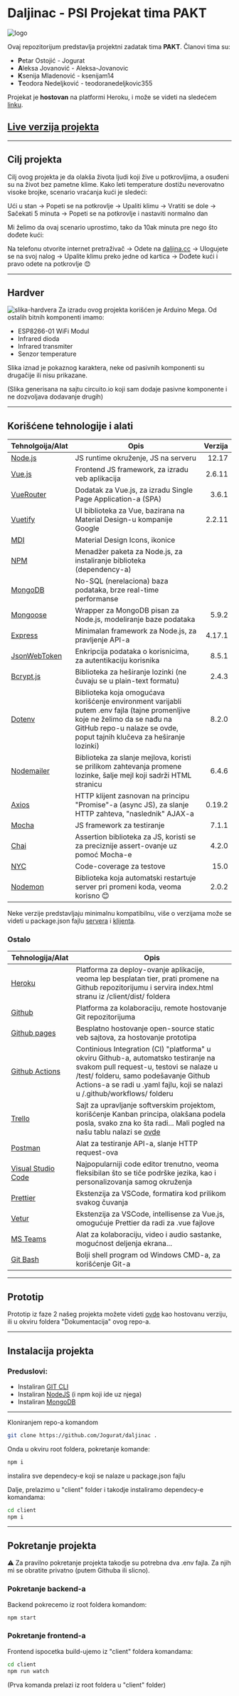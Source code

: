 # Daljinac - PSI Projekat tima PAKT

![logo](/Dokumentacija/Faza5/img/Logo.png)

Ovaj repozitorijum predstavlja projektni zadatak tima **PAKT**.
Članovi tima su:

- **P**etar Ostojić - Jogurat
- **A**leksa Jovanović - Aleksa-Jovanovic
- **K**senija Mladenović - ksenijam14
- **T**eodora Nedeljković - teodoranedeljkovic355

Projekat je **hostovan** na platformi Heroku, i može se videti na sledećem [linku](https://daljinac-api.herokuapp.com/).

## [Live verzija projekta](https://daljinac-api.herokuapp.com/)

---

## Cilj projekta

Cilj ovog projekta je da olakša života ljudi koji žive u potkrovljima, a osuđeni su na život bez pametne klime. Kako leti temperature dostižu neverovatno visoke brojke, scenario vraćanja kući je sledeći:

Ući u stan -> Popeti se na potkrovlje -> Upaliti klimu -> Vratiti se dole -> Sačekati 5 minuta -> Popeti se na potkrovlje i nastaviti normalno dan

Mi želimo da ovaj scenario uprostimo, tako da 10ak minuta pre nego što dođete kući:

Na telefonu otvorite internet pretraživač -> Odete na [daljina.cc](https://daljinac-api.herokuapp.com) -> Ulogujete se na svoj nalog -> Upalite klimu preko jedne od kartica -> Dođete kući i pravo odete na potkrovlje 😊

---

## Hardver

![slika-hardvera](/Dokumentacija/Faza5/img/Arduino.png)
Za izradu ovog projekta korišćen je Arduino Mega. Od ostalih bitnih komponenti imamo:

- ESP8266-01 WiFi Modul
- Infrared dioda
- Infrared transmiter
- Senzor temperature

Slika iznad je pokaznog karaktera, neke od pasivnih komponenti su drugačije ili nisu prikazane.

(Slika generisana na sajtu circuito.io koji sam dodaje pasivne komponente i ne dozvoljava dodavanje drugih)

---

## Korišćene tehnologije i alati

| Tehnolgoija/Alat                                           | Opis                                                                                                                                                                                                 | Verzija |
| ---------------------------------------------------------- | ---------------------------------------------------------------------------------------------------------------------------------------------------------------------------------------------------- | ------: |
| [Node.js](https://nodejs.org/)                             | JS runtime okruženje, JS na serveru                                                                                                                                                                  |   12.17 |
| [Vue.js](https://vuejs.org/)                               | Frontend JS framework, za izradu veb aplikacija                                                                                                                                                      |  2.6.11 |
| [VueRouter](https://router.vuejs.org/)                     | Dodatak za Vue.js, za izradu Single Page Application-a (SPA)                                                                                                                                         |   3.6.1 |
| [Vuetify](https://vuetifyjs.com/)                          | UI biblioteka za Vue, bazirana na Material Design-u kompanije Google                                                                                                                                 |  2.2.11 |
| [MDI](https://materialdesignicons.com/)                    | Material Design Icons, ikonice                                                                                                                                                                       |
| [NPM](https://www.npmjs.com/)                              | Menadžer paketa za Node.js, za instaliranje biblioteka (dependency-a)                                                                                                                                |
| [MongoDB](https://www.mongodb.com/)                        | No-SQL (nerelaciona) baza podataka, brze real-time performanse                                                                                                                                       |
| [Mongoose](https://mongoosejs.com/)                        | Wrapper za MongoDB pisan za Node.js, modeliranje baze podataka                                                                                                                                       |   5.9.2 |
| [Express](https://expressjs.com/)                          | Minimalan framework za Node.js, za pravljenje API-a                                                                                                                                                  |  4.17.1 |
| [JsonWebToken](https://github.com/auth0/node-jsonwebtoken) | Enkripcija podataka o korisnicima, za autentikaciju korisnika                                                                                                                                        |   8.5.1 |
| [Bcrypt.js](https://github.com/kelektiv/node.bcrypt.js)    | Biblioteka za heširanje lozinki (ne čuvaju se u plain-text formatu)                                                                                                                                  |   2.4.3 |
| [Dotenv](https://github.com/motdotla/dotenv)               | Biblioteka koja omogućava korišćenje environment varijabli putem .env fajla (tajne promenljive koje ne želimo da se nađu na GitHub repo-u nalaze se ovde, poput tajnih klučeva za heširanje lozinki) |   8.2.0 |
| [Nodemailer](https://nodemailer.com/about/)                | Biblioteka za slanje mejlova, koristi se prilikom zahtevanja promene lozinke, šalje mejl koji sadrži HTML stranicu                                                                                   |   6.4.6 |
| [Axios](https://github.com/axios/axios)                    | HTTP klijent zasnovan na principu "Promise"-a (async JS), za slanje HTTP zahteva, "naslednik" AJAX-a                                                                                                 |  0.19.2 |
| [Mocha](https://mochajs.org/)                              | JS framework za testiranje                                                                                                                                                                           |   7.1.1 |
| [Chai](https://www.chaijs.com/)                            | Assertion biblioteka za JS, koristi se za preciznije assert-ovanje uz pomoć Mocha-e                                                                                                                  |   4.2.0 |
| [NYC](https://github.com/istanbuljs/nyc)                   | Code-coverage za testove                                                                                                                                                                             |    15.0 |
| [Nodemon](https://nodemon.io/)                             | Biblioteka koja automatski restartuje server pri promeni koda, veoma korisno 😊                                                                                                                      |   2.0.2 |

Neke verzije predstavljaju minimalnu kompatibilnu, više o verzijama može se videti u package.json fajlu [servera](/package.json) i [klijenta](/client/package.json).

### Ostalo

| Tehnologija/Alat                                                                           | Opis                                                                                                                                                                                                                                                 |
| ------------------------------------------------------------------------------------------ | ---------------------------------------------------------------------------------------------------------------------------------------------------------------------------------------------------------------------------------------------------- |
| [Heroku](https://www.heroku.com/)                                                          | Platforma za deploy-ovanje aplikacije, veoma lep besplatan tier, prati promene na Github repozitorijumu i servira index.html stranu iz /client/dist/ foldera                                                                                         |
| [Github](https://github.com)                                                               | Platforma za kolaboraciju, remote hostovanje Git repozitorijuma                                                                                                                                                                                      |
| [Github pages](https://pages.github.com/)                                                  | Besplatno hostovanje open-source static veb sajtova, za hostovanje prototipa                                                                                                                                                                         |
| [Github Actions](https://github.com/features/actions)                                      | Continious Integration (CI) "platforma" u okviru Github-a, automatsko testiranje na svakom pull request-u, testovi se nalaze u /test/ folderu, samo podešavanje Github Actions-a se radi u .yaml fajlu, koji se nalazi u /.github/workflows/ folderu |
| [Trello](https://trello.com/)                                                              | Sajt za upravljanje softverskim projektom, korišćenje Kanban principa, olakšana podela posla, svako zna ko šta radi... Mali pogled na našu tablu nalazi se [ovde](/Dokumentacija/Faza5/img/Trello.png)                                               |
| [Postman](https://www.postman.com/)                                                        | Alat za testiranje API-a, slanje HTTP request-ova                                                                                                                                                                                                    |
| [Visual Studio Code](https://code.visualstudio.com/)                                       | Najpopularniji code editor trenutno, veoma fleksibilan što se tiče podrške jezika, kao i personalizovanja samog okruženja                                                                                                                            |
| [Prettier](https://marketplace.visualstudio.com/items?itemName=esbenp.prettier-vscode)     | Ekstenzija za VSCode, formatira kod prilikom svakog čuvanja                                                                                                                                                                                          |
| [Vetur](https://marketplace.visualstudio.com/items?itemName=octref.vetur)                  | Ekstenzija za VSCode, intellisense za Vue.js, omogućuje Prettier da radi za .vue fajlove                                                                                                                                                             |
| [MS Teams](https://www.microsoft.com/en/microsoft-365/microsoft-teams/group-chat-software) | Alat za kolaboraciju, video i audio sastanke, mogućnost deljenja ekrana...                                                                                                                                                                           |
| [Git Bash](https://git-scm.com/downloads)                                                  | Bolji shell program od Windows CMD-a, za korišćenje Git-a                                                                                                                                                                                            |

---

## Prototip

Prototip iz faze 2 našeg projekta možete videti [ovde](https://ksenijam14.github.io/) kao hostovanu verziju, ili u okviru foldera "Dokumentacija" ovog repo-a.

---

## Instalacija projekta

### Preduslovi:

- Instaliran [GIT CLI](https://git-scm.com/)
- Instaliran [NodeJS](https://nodejs.org/en/) (i npm koji ide uz njega)
- Instaliran [MongoDB](https://www.mongodb.com/)

---

Kloniranjem repo-a komandom

```bash
git clone https://github.com/Jogurat/daljinac .
```

Onda u okviru root foldera, pokretanje komande:

```bash
npm i
```

instalira sve dependecy-e koji se nalaze u package.json fajlu

Dalje, prelazimo u "client" folder i takodje instaliramo dependecy-e komandama:

```bash
cd client
npm i
```

---

## Pokretanje projekta

:warning: Za pravilno pokretanje projekta takodje su potrebna dva .env fajla. Za njih mi se obratite privatno (putem Githuba ili slicno).

### Pokretanje backend-a

Backend pokrecemo iz root foldera komandom:

```bash
npm start
```

### Pokretanje frontend-a

Frontend ispocetka build-ujemo iz "client" foldera komandama:

```bash
cd client
npm run watch
```

(Prva komanda prelazi iz root foldera u "client" folder)
